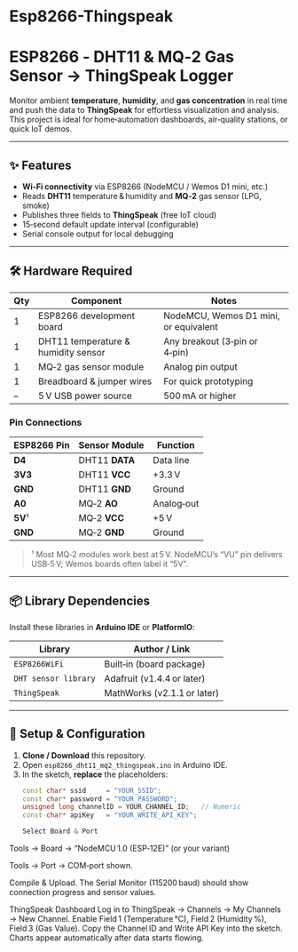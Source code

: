 # Esp8266-Thingspeak
# ESP8266 ‑ DHT11 & MQ‑2 Gas Sensor → ThingSpeak Logger

Monitor ambient **temperature**, **humidity**, and **gas concentration** in real time and push the data to **ThingSpeak** for effortless visualization and analysis.  
This project is ideal for home‑automation dashboards, air‑quality stations, or quick IoT demos.

---

## ✨ Features
- **Wi‑Fi connectivity** via ESP8266 (NodeMCU / Wemos D1 mini, etc.)
- Reads **DHT11** temperature & humidity and **MQ‑2** gas sensor (LPG, smoke)
- Publishes three fields to **ThingSpeak** (free IoT cloud)
- 15‑second default update interval (configurable)
- Serial console output for local debugging

---

## 🛠️ Hardware Required

| Qty | Component                               | Notes                                   |
|-----|-----------------------------------------|-----------------------------------------|
| 1   | ESP8266 development board              | NodeMCU, Wemos D1 mini, or equivalent   |
| 1   | DHT11 temperature & humidity sensor    | Any breakout (3‑pin or 4‑pin)           |
| 1   | MQ‑2 gas sensor module                 | Analog pin output                       |
| 1   | Breadboard & jumper wires              | For quick prototyping                   |
| –   | 5 V USB power source                   | 500 mA or higher                        |

### Pin Connections

| ESP8266 Pin | Sensor Module | Function  |
|-------------|---------------|-----------|
| **D4**      | DHT11 **DATA**| Data line |
| **3V3**     | DHT11 **VCC** | +3.3 V    |
| **GND**     | DHT11 **GND** | Ground    |
| **A0**      | MQ‑2 **AO**   | Analog‑out|
| **5V**¹     | MQ‑2 **VCC**  | +5 V      |
| **GND**     | MQ‑2 **GND**  | Ground    |

> ¹ Most MQ‑2 modules work best at 5 V. NodeMCU’s “VU” pin delivers USB‑5 V; Wemos boards often label it “5V”.

---

## 📦 Library Dependencies

Install these libraries in **Arduino IDE** or **PlatformIO**:

| Library            | Author / Link                                     |
|--------------------|---------------------------------------------------|
| `ESP8266WiFi`      | Built‑in (board package)                          |
| `DHT sensor library` | Adafruit (v1.4.4 or later)                      |
| `ThingSpeak`       | MathWorks (v2.1.1 or later)                       |

---

## 🔧 Setup & Configuration

1. **Clone / Download** this repository.  
2. Open `esp8266_dht11_mq2_thingspeak.ino` in Arduino IDE.
3. In the sketch, **replace** the placeholders:
   ```cpp
   const char* ssid     = "YOUR_SSID";
   const char* password = "YOUR_PASSWORD";
   unsigned long channelID = YOUR_CHANNEL_ID;   // Numeric
   const char* apiKey   = "YOUR_WRITE_API_KEY";

   Select Board & Port

Tools → Board → “NodeMCU 1.0 (ESP‑12E)” (or your variant)

Tools → Port → COM‑port shown.

Compile & Upload.
The Serial Monitor (115200 baud) should show connection progress and sensor values.

ThingSpeak Dashboard
Log in to ThingSpeak → Channels → My Channels → New Channel.
Enable Field 1 (Temperature °C), Field 2 (Humidity %), Field 3 (Gas Value).
Copy the Channel ID and Write API Key into the sketch.
Charts appear automatically after data starts flowing.
